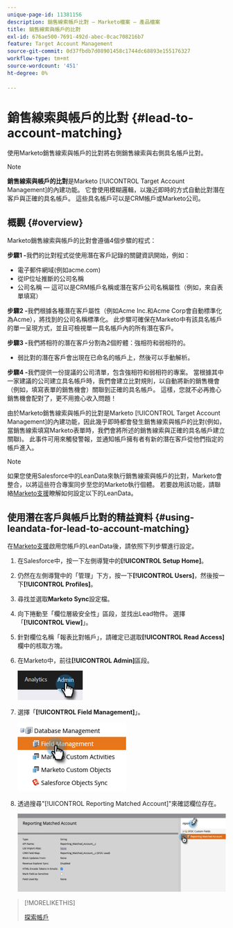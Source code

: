 ```yaml
---
unique-page-id: 11381156
description: 銷售線索帳戶比對 — Marketo檔案 — 產品檔案
title: 銷售線索與帳戶的比對
exl-id: 676ae500-7691-492d-abec-0cac708216b7
feature: Target Account Management
source-git-commit: 0d37fbdb7d08901458c1744dc68893e155176327
workflow-type: tm+mt
source-wordcount: '451'
ht-degree: 0%

---
```


# 銷售線索與帳戶的比對 {#lead-to-account-matching}

使用Marketo銷售線索與帳戶的比對將右側銷售線索與右側具名帳戶比對。

>[!NOTE]
>
>**銷售線索與帳戶的比對**&#x200B;是Marketo [!UICONTROL Target Account Management]的內建功能。 它會使用模糊邏輯，以幾近即時的方式自動比對潛在客戶與正確的具名帳戶。 這些具名帳戶可以是CRM帳戶或Marketo公司。

## 概觀 {#overview}

Marketo銷售線索與帳戶的比對會遵循4個步驟的程式：

**步驟1 -**&#x200B;我們的比對程式從使用潛在客戶記錄的關鍵資訊開始，例如：

* 電子郵件網域(例如acme.com)
* 從IP位址推斷的公司名稱
* 公司名稱 — 這可以是CRM帳戶名稱或潛在客戶公司名稱屬性（例如，來自表單填寫）

**步驟2 -**&#x200B;我們根據各種潛在客戶屬性（例如Acme Inc.和Acme Corp會自動標準化為Acme），將找到的公司名稱標準化。 此步驟可確保在Marketo中有該具名帳戶的單一呈現方式，並且可檢視單一具名帳戶內的所有潛在客戶。

**步驟3 -**&#x200B;我們將相符的潛在客戶分割為2個貯體：強相符和弱相符的。

* 弱比對的潛在客戶會出現在已命名的帳戶上，然後可以手動解析。

**步驟4 -**&#x200B;我們提供一份提議的公司清單，包含強相符和弱相符的專案。 當根據其中一家建議的公司建立具名帳戶時，我們會建立比對規則，以自動將新的銷售機會（例如，填寫表單的銷售機會）關聯到正確的具名帳戶。 這樣，您就不必再擔心銷售機會配對了，更不用擔心收入問題！

由於Marketo銷售線索與帳戶的比對是Marketo [!UICONTROL Target Account Management]的內建功能，因此幾乎即時都會發生銷售線索與帳戶的比對(例如，當銷售線索填寫Marketo表單時，我們會將所述的銷售線索與正確的具名帳戶建立關聯)。 此事件可用來觸發警報，並通知帳戶擁有者有新的潛在客戶從他們指定的帳戶進入。

>[!NOTE]
>
>如果您使用Salesforce中的LeanData來執行銷售線索與帳戶的比對，Marketo會整合，以將這些符合專案同步至您的Marketo執行個體。 若要啟用該功能，請聯絡[Marketo支援](https://nation.marketo.com/t5/Support/ct-p/Support)瞭解如何設定以下的LeanData。

## 使用潛在客戶與帳戶比對的精益資料 {#using-leandata-for-lead-to-account-matching}

在[Marketo支援](https://nation.marketo.com/t5/Support/ct-p/Support)啟用您帳戶的LeanData後，請依照下列步驟進行設定。

1. 在Salesforce中，按一下左側導覽中的&#x200B;**[!UICONTROL Setup Home]**。

1. 仍然在左側導覽中的「管理」下方，按一下&#x200B;**[!UICONTROL Users]**，然後按一下&#x200B;**[!UICONTROL Profiles]**。

1. 尋找並選取&#x200B;**Marketo Sync**&#x200B;設定檔。

1. 向下捲動至「欄位層級安全性」區段，並找出Lead物件。 選擇「**[!UICONTROL View]**」。

1. 針對欄位名稱「報表比對帳戶」，請確定已選取&#x200B;**[!UICONTROL Read Access]**&#x200B;欄中的核取方塊。

1. 在Marketo中，前往&#x200B;**[!UICONTROL Admin]**&#x200B;區段。

   ![](assets/lead-to-account-matching-1.png)

1. 選擇「**[!UICONTROL Field Management]**」。

   ![](assets/lead-to-account-matching-2.png)

1. 透過搜尋&quot;[!UICONTROL Reporting Matched Account]&quot;來確認欄位存在。

   ![](assets/lead-to-account-matching-3.png)

>[!MORELIKETHIS]
>
>[探索帳戶](/help/marketo/product-docs/target-account-management/target/named-accounts/discover-accounts.md)
